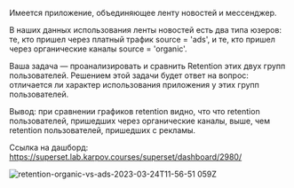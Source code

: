 Имеется приложение, объединяющее ленту новостей и мессенджер.

В наших данных использования ленты новостей есть два типа юзеров: те, кто пришел через платный трафик source = 'ads', и те, кто пришел через органические каналы source = 'organic'.

Ваша задача — проанализировать и сравнить Retention этих двух групп пользователей. Решением этой задачи будет ответ на вопрос: отличается ли характер использования приложения у этих групп пользователей.

Вывод: при сравнении графиков retention видно, что что retention пользователей, пришедших через органические каналы, выше, чем retention пользователей, пришедших с рекламы.

Ссылка на дашборд: https://superset.lab.karpov.courses/superset/dashboard/2980/

![retention-organic-vs-ads-2023-03-24T11-56-51 059Z](https://user-images.githubusercontent.com/128723843/227883877-931ff41d-87c3-4237-8cde-b64fc4efccb3.jpg)

